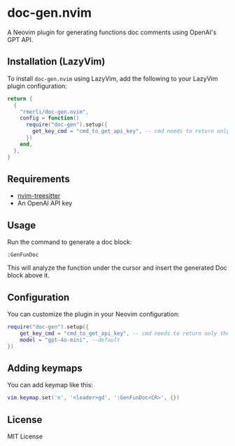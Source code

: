 # doc-gen.nvim

A Neovim plugin for generating functions doc comments using OpenAI's GPT API.

## Installation (LazyVim)

To install `doc-gen.nvim` using LazyVim, add the following to your LazyVim plugin configuration:

```lua
return {
  {
    "rmerli/doc-gen.nvim",
    config = function()
      require("doc-gen").setup({
        get_key_cmd = "cmd_to_get_api_key", -- cmd needs to return only the api-key
      })
    end,
  },
}
```

## Requirements

- [nvim-treesitter](https://github.com/nvim-treesitter/nvim-treesitter)
- An OpenAI API key

## Usage

Run the command to generate a doc block:

```vim
:GenFunDoc
```
This will analyze the function under the cursor and insert the generated Doc block above it.

## Configuration

You can customize the plugin in your Neovim configuration:

```lua
require("doc-gen").setup({
    get_key_cmd = "cmd_to_get_api_key", -- cmd needs to return only the api-key
    model = "gpt-4o-mini", --default
})
```
## Adding keymaps

You can add keymap like this:

```lua
vim.keymap.set('n', '<leader>gd', ':GenFunDoc<CR>', {})
```
## License

MIT License

